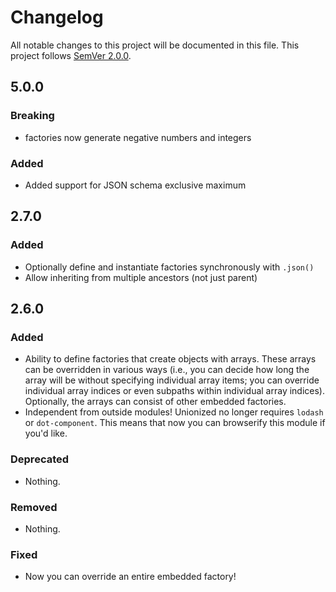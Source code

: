 # Changelog
All notable changes to this project will be documented in this file.
This project follows [SemVer 2.0.0](http://www.semver.org).

## 5.0.0

### Breaking
- factories now generate negative numbers and integers

### Added
- Added support for JSON schema exclusive maximum

## 2.7.0

### Added
- Optionally define and instantiate factories synchronously with `.json()`
- Allow inheriting from multiple ancestors (not just parent)

## 2.6.0

### Added
- Ability to define factories that create objects with arrays. These arrays can
  be overridden in various ways (i.e., you can decide how long the array will be
  without specifying individual array items; you can override individual array
  indices or even subpaths within individual array indices). Optionally, the
  arrays can consist of other embedded factories.
- Independent from outside modules! Unionized no longer requires `lodash` or
  `dot-component`. This means that now you can browserify this module if you'd
  like.

### Deprecated
- Nothing.

### Removed
- Nothing.

### Fixed
- Now you can override an entire embedded factory!
